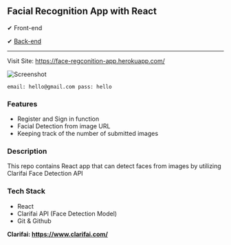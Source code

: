 ## Facial Recognition App with React

✔ Front-end

✔ [Back-end](https://github.com/nuggetnchill/face-app-api)


------
Visit Site: https://face-regconition-app.herokuapp.com/


![Screenshot](https://media3.giphy.com/media/lly8nGVYgYPSTZwNMx/giphy.gif)


`
email: hello@gmail.com
pass: hello
`

### **Features**

- Register and Sign in function
- Facial Detection from image URL
- Keeping track of the number of submitted images

### **Description**

This repo contains React app that can detect faces from images by utilizing Clarifai Face Detection API

### **Tech Stack**

- React
- Clarifai API (Face Detection Model)
- Git & Github


**Clarifai: https://www.clarifai.com/**
